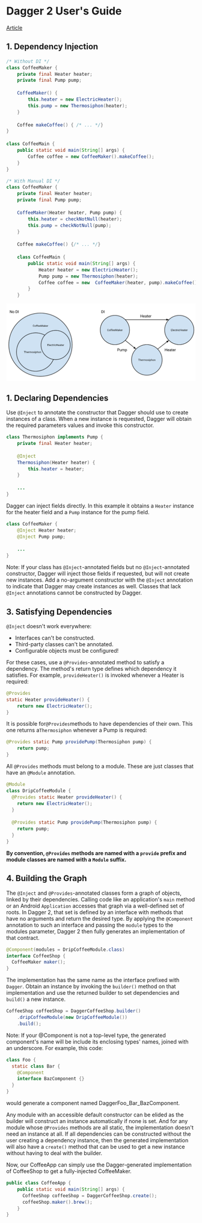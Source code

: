 # Dagger 2 User's Guide

[Article](https://google.github.io/dagger/users-guide)

## 1\. Dependency Injection

```java
/* Without DI */
class CoffeeMaker {
    private final Heater heater;
    private final Pump pump;

    CoffeeMaker() {
        this.heater = new ElectricHeater();
        this.pump = new Thermosiphon(heater);
    }

    Coffee makeCoffee() { /* ... */}
}

class CoffeeMain {
    public static void main(String[] args) {
        Coffee coffee = new CoffeeMaker().makeCoffee();
    }
}
```

```java
/* With Manual DI */
class CoffeeMaker {
    private final Heater heater;
    private final Pump pump;

    CoffeeMaker(Heater heater, Pump pump) {
        this.heater = checkNotNull(heater);
        this.pump = checkNotNull(pump);
    }

    Coffee makeCoffee() {/* ... */}

    class CoffeeMain {
        public static void main(String[] args) {
            Heater heater = new ElectricHeater();
            Pump pump = new Thermosiphon(heater);
            Coffee coffee = new  CoffeeMaker(heater, pump).makeCoffee();
        }
    }
```

![DI in pictures](assets/di_in_pictures.png)

## 1\. Declaring Dependencies

Use `@Inject` to annotate the constructor that Dagger should use to create instances of a class. When a new instance is requested, Dagger will obtain the required parameters values and invoke this constructor.

```java
class Thermosiphon implements Pump {
    private final Heater heater;

    @Inject
    Thermosiphon(Heater heater) {
        this.heater = heater;
    }

    ...
}
```

Dagger can inject fields directly. In this example it obtains a `Heater` instance for the heater field and a `Pump` instance for the pump field.

```java
class CoffeeMaker {
    @Inject Heater heater;
    @Inject Pump pump;

    ...
}
```

Note: If your class has `@Inject`-annotated fields but no `@Inject`-annotated constructor, Dagger will inject those fields if requested, but will not create new instances. Add a no-argument constructor with the `@Inject` annotation to indicate that Dagger may create instances as well. Classes that lack `@Inject` annotations cannot be constructed by Dagger.

## 3\. Satisfying Dependencies

`@Inject` doesn't work everywhere:

- Interfaces can't be constructed.
- Third-party classes can't be annotated.
- Configurable objects must be configured!

For these cases, use a `@Provides`-annotated method to satisfy a dependency. The method's return type defines which dependency it satisfies. For example, `provideHeater()` is invoked whenever a Heater is required:

```java
@Provides
static Heater provideHeater() {
    return new ElectricHeater();
}
```

It is possible for`@Provides`methods to have dependencies of their own. This one returns a`Thermosiphon` whenever a Pump is required:

```java
@Provides static Pump providePump(Thermosiphon pump) {
    return pump;
}
```

All `@Provides` methods must belong to a module. These are just classes that have an `@Module` annotation.

```java
@Module
class DripCoffeeModule {
  @Provides static Heater provideHeater() {
    return new ElectricHeater();
  }

  @Provides static Pump providePump(Thermosiphon pump) {
    return pump;
  }
}
```

**By convention, `@Provides` methods are named with a `provide` prefix and module classes are named with a `Module` suffix.**

## 4\. Building the Graph

The `@Inject` and `@Provides`-annotated classes form a graph of objects, linked by their dependencies. Calling code like an application's `main` method or an Android `Application` accesses that graph via a well-defined set of roots. In Dagger 2, that set is defined by an interface with methods that have no arguments and return the desired type. By applying the `@Component` annotation to such an interface and passing the `module` types to the modules parameter, Dagger 2 then fully generates an implementation of that contract.

```java
@Component(modules = DripCoffeeModule.class)
interface CoffeeShop {
  CoffeeMaker maker();
}
```

The implementation has the same name as the interface prefixed with `Dagger`. Obtain an instance by invoking the `builder()` method on that implementation and use the returned builder to set dependencies and `build()` a new instance.

```java
CoffeeShop coffeeShop = DaggerCoffeeShop.builder()
    .dripCoffeeModule(new DripCoffeeModule())
    .build();
```

Note: If your @Component is not a top-level type, the generated component's name will be include its enclosing types' names, joined with an underscore. For example, this code:

```java
class Foo {
  static class Bar {
    @Component
    interface BazComponent {}
  }
}
```

would generate a component named DaggerFoo_Bar_BazComponent.

Any module with an accessible default constructor can be elided as the builder will construct an instance automatically if none is set. And for any module whose `@Provides` methods are all static, the implementation doesn't need an instance at all. If all dependencies can be constructed without the user creating a dependency instance, then the generated implementation will also have a `create()` method that can be used to get a new instance without having to deal with the builder.

Now, our CoffeeApp can simply use the Dagger-generated implementation of CoffeeShop to get a fully-injected CoffeeMaker.

```java
public class CoffeeApp {
    public static void main(String[] args) {
      CoffeeShop coffeeShop = DaggerCoffeeShop.create();
      coffeeShop.maker().brew();
    }
}
```
